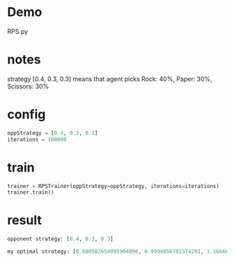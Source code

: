 # Demo

RPS.py

# notes

strategy [0.4, 0.3, 0.3] means that agent picks Rock: 40%, Paper: 30%, Scissors: 30%

# config

```python
oppStrategy = [0.4, 0.3, 0.3]
iterations = 100000
```

# train

```python
trainer = RPSTrainer(oppStrategy=oppStrategy, iterations=iterations)
trainer.train()
```

# result

```python
opponent strategy: [0.4, 0.3, 0.3]

my optimal strategy: [0.000502654095904096, 0.9994856792374291, 1.1666666666666663e-05]
```
